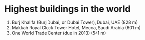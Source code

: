 # Highest buildings in the world

1. Burj Khalifa (Burj Dubai, or Dubai Tower), Dubai, UAE (828 m)
2. Makkah Royal Clock Tower Hotel, Mecca, Saudi Arabia (601 m)
3. One World Trade Center (due in 2013) (541 m)
